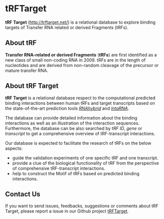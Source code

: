 # tRFTarget
**tRF Target** (http://trftarget.net/) is a relational database to explore binding targets of Transfer RNA related or derived Fragments (tRFs).

## About tRF
**Transfer RNA-related or derived Fragments** (**tRFs**) are first identified as a new class of small non-coding RNA in 2009. tRFs are in the length of nucleotides and are derived from non-random cleavage of the precursor or mature transfer RNA.

## About tRF Target
**tRF Target** is a relational database respect to the computational predicted binding interactions between human tRFs and target transcripts based on the state-of-the-art prediction tools [*RNAhybrid*](https://bibiserv.cebitec.uni-bielefeld.de/rnahybrid) and [*IntaRNA*](http://rna.informatik.uni-freiburg.de/IntaRNA/Input.jsp).

The database can provide detailed information about the binding interactions as well as an illustration of the interaction sequences. Furthermore, the database can be also searched by *tRF ID*, *gene* or *transcript* to get a comprehensive overview of tRF-transcript interactions.

Our database is expected to facilitate the research of tRFs on the below aspects:
* guide the validation experiments of one specific tRF and one transcript.
* provide a clue of the biological functionality of tRF from the perspective of comprehensive tRF-transcript interactions. 
* help to construct the Motif of tRFs based on predicted binding interactions.

## Contact Us
If you want to send issues, feedbacks, suggestions or comments about tRF Target, please report a issue in our Github project [tRFTarget](https://github.com/ZWang-Lab/tRFTarget/issues).
